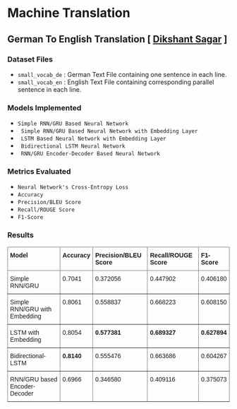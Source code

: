 # Machine Translation

## German To English Translation [ <a href="https://github.com/dikshantsagar">Dikshant Sagar</a> ]

### Dataset Files

- `small_vocab_de` : German Text File containing one sentence in each line.
- `small_vocab_en` : English Text File containing corresponding parallel sentence in each line.


### Models Implemented

- `Simple RNN/GRU Based Neural Network`
- ` Simple RNN/GRU Based Neural Network with Embedding Layer`
- ` LSTM Based Neural Network with Embedding Layer`
- ` Bidirectional LSTM Neural Network`
- ` RNN/GRU Encoder-Decoder Based Neural Network`


### Metrics Evaluated

- `Neural Network's Cross-Entropy Loss`
- `Accuracy`
- `Precision/BLEU Score`
- `Recall/ROUGE Score`
- `F1-Score`


### Results

<style type="text/css">
.tg  {border-collapse:collapse;border-spacing:0;}
.tg td{border-color:black;border-style:solid;border-width:1px;font-family:Arial, sans-serif;font-size:14px;
  overflow:hidden;padding:10px 5px;word-break:normal;}
.tg th{border-color:black;border-style:solid;border-width:1px;font-family:Arial, sans-serif;font-size:14px;
  font-weight:normal;overflow:hidden;padding:10px 5px;word-break:normal;}
.tg .tg-fymr{border-color:inherit;font-weight:bold;text-align:left;vertical-align:top}
.tg .tg-0pky{border-color:inherit;text-align:left;vertical-align:top}
</style>
<table class="tg">
<thead>
  <tr>
    <th class="tg-fymr">Model</th>
    <th class="tg-fymr">Accuracy</th>
    <th class="tg-fymr">Precision/BLEU Score</th>
    <th class="tg-fymr">Recall/ROUGE Score</th>
    <th class="tg-fymr">F1-Score</th>
  </tr>
</thead>
<tbody>
  <tr>
    <td class="tg-0pky">Simple RNN/GRU</td>
    <td class="tg-0pky"><span style="font-weight:400;font-style:normal">0.7041</span></td>
    <td class="tg-0pky"><span style="font-weight:400;font-style:normal">0.372056</span></td>
    <td class="tg-0pky">0.447902</td>
    <td class="tg-0pky">0.406180</td>
  </tr>
  <tr>
    <td class="tg-0pky">Simple RNN/GRU with Embedding</td>
    <td class="tg-0pky"><span style="font-weight:400;font-style:normal">0.8061</span><br></td>
    <td class="tg-0pky">0.558837</td>
    <td class="tg-0pky">0.668223</td>
    <td class="tg-0pky">0.608150</td>
  </tr>
  <tr>
    <td class="tg-0pky">LSTM with Embedding</td>
    <td class="tg-0pky"><span style="font-weight:400;font-style:normal">0.8054</span></td>
    <td class="tg-fymr">0.577381</td>
    <td class="tg-fymr">0.689327</td>
    <td class="tg-fymr">0.627894</td>
  </tr>
  <tr>
    <td class="tg-0pky">Bidirectional-LSTM</td>
    <td class="tg-fymr"><span style="font-weight:bold;font-style:normal">0.8140</span></td>
    <td class="tg-0pky">0.555476</td>
    <td class="tg-0pky">0.663686</td>
    <td class="tg-0pky">0.604267</td>
  </tr>
  <tr>
    <td class="tg-0pky">RNN/GRU based Encoder-Decoder</td>
    <td class="tg-0pky"><span style="font-weight:400;font-style:normal">0.6966</span></td>
    <td class="tg-0pky">0.346580</td>
    <td class="tg-0pky">0.409116</td>
    <td class="tg-0pky">0.375073</td>
  </tr>
</tbody>
</table>
